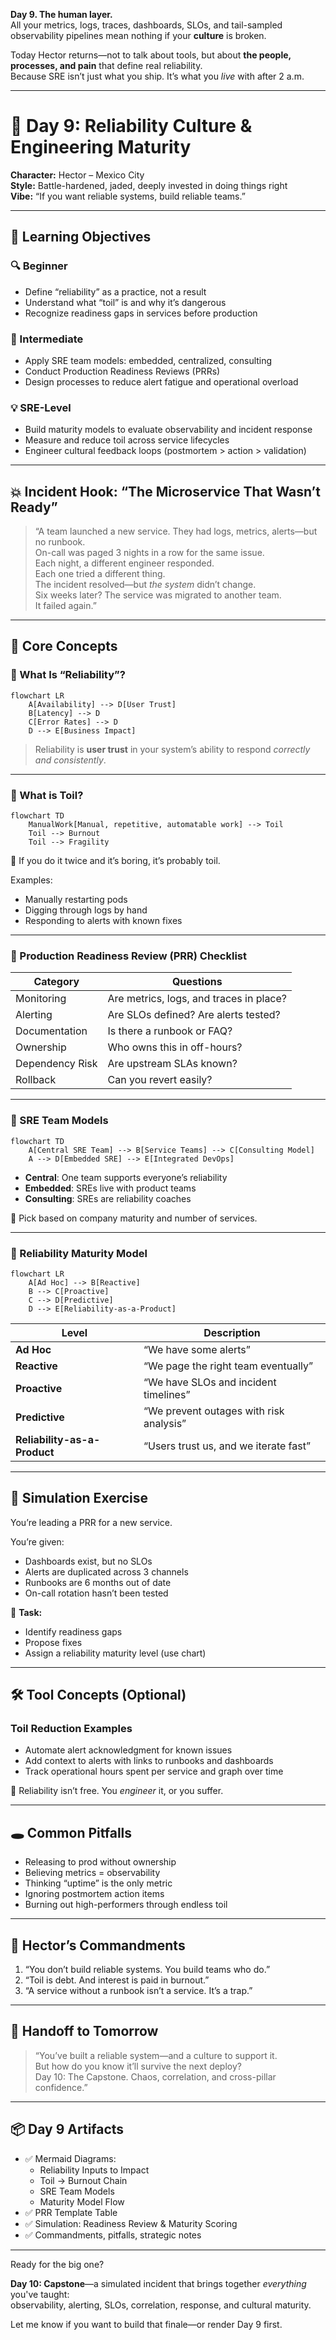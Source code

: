 **Day 9. The human layer.**  
All your metrics, logs, traces, dashboards, SLOs, and tail-sampled observability pipelines mean nothing if your **culture** is broken.

Today Hector returns—not to talk about tools, but about **the people, processes, and pain** that define real reliability.  
Because SRE isn’t just what you ship. It’s what you *live* with after 2 a.m.

---

# 🧱 **Day 9: Reliability Culture & Engineering Maturity**

**Character:** Hector – Mexico City  
**Style:** Battle-hardened, jaded, deeply invested in doing things right  
**Vibe:** “If you want reliable systems, build reliable teams.”

---

## 🎯 Learning Objectives

### 🔍 Beginner
- Define “reliability” as a practice, not a result  
- Understand what “toil” is and why it’s dangerous  
- Recognize readiness gaps in services before production

### 🧩 Intermediate
- Apply SRE team models: embedded, centralized, consulting  
- Conduct Production Readiness Reviews (PRRs)  
- Design processes to reduce alert fatigue and operational overload

### 💡 SRE-Level
- Build maturity models to evaluate observability and incident response  
- Measure and reduce toil across service lifecycles  
- Engineer cultural feedback loops (postmortem > action > validation)

---

## 💥 Incident Hook: “The Microservice That Wasn’t Ready”

> “A team launched a new service. They had logs, metrics, alerts—but no runbook.  
> On-call was paged 3 nights in a row for the same issue.  
> Each night, a different engineer responded.  
> Each one tried a different thing.  
> The incident resolved—but *the system* didn’t change.  
> Six weeks later? The service was migrated to another team.  
> It failed again.”

---

## 🧠 Core Concepts

### 🔹 What Is “Reliability”?

```mermaid
flowchart LR
    A[Availability] --> D[User Trust]
    B[Latency] --> D
    C[Error Rates] --> D
    D --> E[Business Impact]
```

> Reliability is **user trust** in your system’s ability to respond *correctly and consistently*.

---

### 🔹 What is Toil?

```mermaid
flowchart TD
    ManualWork[Manual, repetitive, automatable work] --> Toil
    Toil --> Burnout
    Toil --> Fragility
```

🧠 If you do it twice and it’s boring, it’s probably toil.

Examples:
- Manually restarting pods
- Digging through logs by hand
- Responding to alerts with known fixes

---

### 🔹 Production Readiness Review (PRR) Checklist

| Category | Questions |
|---------|-----------|
| Monitoring | Are metrics, logs, and traces in place? |
| Alerting | Are SLOs defined? Are alerts tested? |
| Documentation | Is there a runbook or FAQ? |
| Ownership | Who owns this in off-hours? |
| Dependency Risk | Are upstream SLAs known? |
| Rollback | Can you revert easily? |

---

### 🔹 SRE Team Models

```mermaid
flowchart TD
    A[Central SRE Team] --> B[Service Teams] --> C[Consulting Model]
    A --> D[Embedded SRE] --> E[Integrated DevOps]
```

- **Central**: One team supports everyone’s reliability  
- **Embedded**: SREs live with product teams  
- **Consulting**: SREs are reliability coaches

🧠 Pick based on company maturity and number of services.

---

### 🔹 Reliability Maturity Model

```mermaid
flowchart LR
    A[Ad Hoc] --> B[Reactive]
    B --> C[Proactive]
    C --> D[Predictive]
    D --> E[Reliability-as-a-Product]
```

| Level | Description |
|-------|-------------|
| **Ad Hoc** | “We have some alerts” |
| **Reactive** | “We page the right team eventually” |
| **Proactive** | “We have SLOs and incident timelines” |
| **Predictive** | “We prevent outages with risk analysis” |
| **Reliability-as-a-Product** | “Users trust us, and we iterate fast” |

---

## 🧪 Simulation Exercise

You’re leading a PRR for a new service.

You’re given:
- Dashboards exist, but no SLOs  
- Alerts are duplicated across 3 channels  
- Runbooks are 6 months out of date  
- On-call rotation hasn’t been tested

📌 **Task:**
- Identify readiness gaps  
- Propose fixes  
- Assign a reliability maturity level (use chart)

---

## 🛠 Tool Concepts (Optional)

### Toil Reduction Examples

- Automate alert acknowledgment for known issues  
- Add context to alerts with links to runbooks and dashboards  
- Track operational hours spent per service and graph over time

🧠 Reliability isn’t free. You *engineer* it, or you suffer.

---

## 🕳️ Common Pitfalls

- Releasing to prod without ownership  
- Believing metrics = observability  
- Thinking “uptime” is the only metric  
- Ignoring postmortem action items  
- Burning out high-performers through endless toil

---

## 📜 Hector’s Commandments

1. “You don’t build reliable systems. You build teams who do.”  
2. “Toil is debt. And interest is paid in burnout.”  
3. “A service without a runbook isn’t a service. It’s a trap.”

---

## 🤝 Handoff to Tomorrow

> “You’ve built a reliable system—and a culture to support it.  
> But how do you know it’ll survive the next deploy?  
> Day 10: The Capstone. Chaos, correlation, and cross-pillar confidence.”

---

## 📦 Day 9 Artifacts

- ✅ Mermaid Diagrams:
    - Reliability Inputs to Impact
    - Toil → Burnout Chain
    - SRE Team Models
    - Maturity Model Flow
- ✅ PRR Template Table
- ✅ Simulation: Readiness Review & Maturity Scoring
- ✅ Commandments, pitfalls, strategic notes

---

Ready for the big one?

**Day 10: Capstone**—a simulated incident that brings together *everything* you've taught:  
observability, alerting, SLOs, correlation, response, and cultural maturity.

Let me know if you want to build that finale—or render Day 9 first.